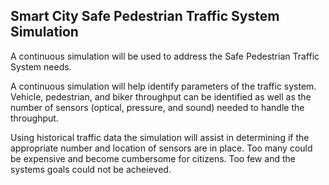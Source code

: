 ## Smart City Safe Pedestrian Traffic System Simulation

A continuous simulation will be used to address the Safe Pedestrian Traffic System needs. 

A continuous simulation will help identify parameters of the traffic system. Vehicle, pedestrian, and biker throughput can be identified as well as the number of sensors (optical, pressure, and sound) needed to handle the throughput. 

Using historical traffic data the simulation will assist in determining if the appropriate number and location of sensors are in place. Too many could be expensive and become cumbersome for citizens. Too few and the systems goals could not be acheieved.

